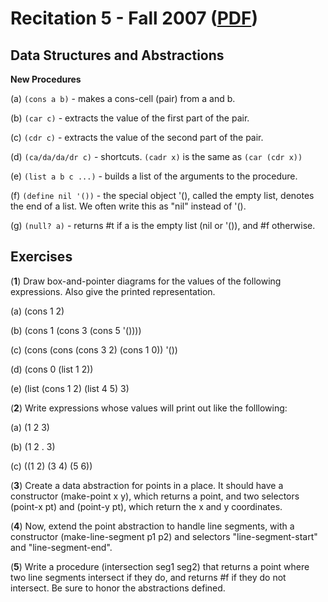 Recitation 5 - Fall 2007 ([PDF](http://people.csail.mit.edu/jastr/6001/fall07/r05.pdf))
=======================================================================================

Data Structures and Abstractions
-------------------------------- 

**New Procedures**

(a) `(cons a b)` - makes a cons-cell (pair) from a and b.

(b) `(car c)` - extracts the value of the first part of the pair.

(c) `(cdr c)` - extracts the value of the second part of the pair.

(d) `(ca/da/da/dr c)` - shortcuts. `(cadr x)` is the same as `(car (cdr x))`

(e) `(list a b c ...)` - builds a list of the arguments to the procedure.

(f) `(define nil '())` - the special object '(), called the empty list, denotes the end of a list. We often write this as "nil" instead of '().

(g) `(null? a)` - returns #t if a is the empty list (nil or '()), and #f otherwise.

Exercises
---------

(**1**) Draw box-and-pointer diagrams for the values of the following expressions. Also give the printed representation.

(a) (cons 1 2)

(b) (cons 1 (cons 3 (cons 5 '())))

(c) (cons (cons (cons 3 2) (cons 1 0)) '())

(d) (cons 0 (list 1 2))

(e) (list (cons 1 2) (list 4 5) 3)

(**2**) Write expressions whose values will print out like the folllowing:

(a) (1 2 3)

(b) (1 2 . 3)

(c) ((1 2) (3 4) (5 6))

(**3**) Create a data abstraction for points in a place. It should have a constructor (make-point x y), which returns a point, and two selectors (point-x pt) and (point-y pt), which return the x and y coordinates.

(**4**) Now, extend the point abstraction to handle line segments, with a constructor (make-line-segment p1 p2) and selectors "line-segment-start" and "line-segment-end".

(**5**) Write a procedure (intersection seg1 seg2) that returns a point where two line segments intersect if they do, and returns #f if they do not intersect. Be sure to honor the abstractions defined.